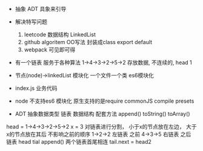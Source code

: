 - 抽象 ADT 具象来引导
- 解决特写问题
  1. leetcode 数据结构
  LinkedList
  2. github algoritem OO写法
  封装成class export default
  3. webpack 可见即可得

- 有一个链表 服务于各种算法
1->4->3->2->5->2
存放数据, 不连续的, 
head 1
<!-- 链表类
function LList () {
  this.head = new Node( 'head' );     头节点
  this.find = find;                   查找节点
  this.insert = insert;               插入节点
  this.remove = remove;               删除节点
  this.findPrev = findPrev;           查找前一个节点
  this.display = display;             显示链表
} -->

- 节点(node)->linkedList 
  模块化  一个文件一个类
  es6模块化 
- index.js
业务代码

- node 不支持es6 模块化
  原生支持的是require commonJS
  compile presets 

- ADT 
  抽象数据类型
  链表 数据结构 配套方法
  append()
  toString()
  toArray()

head = 1->4->3->2->5->2   x = 3
对链表进行分割， 小于x的节点放在左边， 大于x的节点放在其后 不影响之前的顺序
1->2->2   左链表 之前
4->3->5   右链表 之后
链表 head tial append() 
两个链表首尾相连 tail.next = head2